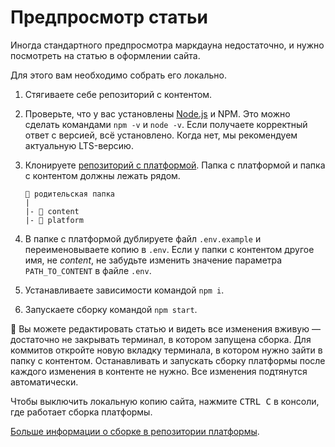 # Предпросмотр статьи

Иногда стандартного предпросмотра маркдауна недостаточно, и нужно посмотреть на статью в оформлении сайта.

Для этого вам необходимо собрать его локально.

1. Стягиваете себе репозиторий с контентом.
1. Проверьте, что у вас установлены [Node.js](https://nodejs.org/en/) и NPM. Это можно сделать командами `npm -v` и `node -v`. Если получаете корректный ответ с версией, всё установлено. Когда нет, мы рекомендуем актуальную LTS-версию.
1. Клонируете [репозиторий с платформой](https://github.com/doka-guide/platform). Папка с платформой и папка с контентом должны лежать рядом.

    ```
    📁 родительская папка
    |
    |- 📁 content
    |- 📁 platform
    ```

1. В папке с платформой дублируете файл `.env.example` и переименовываете копию в `.env`. Если у папки с контентом другое имя, не _content_, не забудьте изменить значение параметра `PATH_TO_CONTENT` в файле `.env`.
1. Устанавливаете зависимости командой `npm i`.
1. Запускаете сборку командой `npm start`.

🧨 Вы можете редактировать статью и видеть все изменения вживую — достаточно не закрывать терминал, в котором запущена сборка. Для коммитов откройте новую вкладку терминала, в котором нужно зайти в папку с контентом. Останавливать и запускать сборку платформы после каждого изменения в контенте не нужно. Все изменения подтянутся автоматически.

Чтобы выключить локальную копию сайта, нажмите <kbd>CTRL C</kbd> в консоли, где работает сборка платформы.

[Больше информации о сборке в репозитории платформы](https://github.com/doka-guide/platform/blob/main/docs/how-to-run.md).
